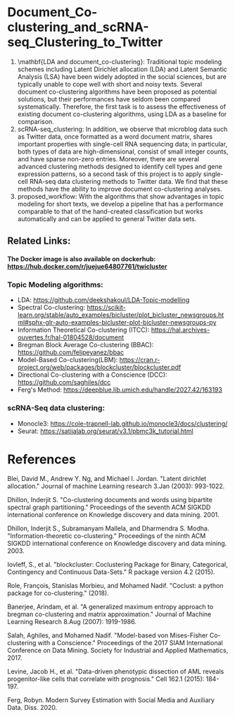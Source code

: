 # Document_Co-clustering_and_scRNA-seq_Clustering_to_Twitter

1. \mathbf{LDA and document_co-clustering}: Traditional topic modeling schemes including Latent Dirichlet allocation (LDA) and Latent Semantic
Analysis (LSA) have been widely adopted in the social sciences, but are typically unable to
cope well with short and noisy texts. Several document co-clustering algorithms have been proposed
as potential solutions, but their performances have seldom been compared systematically. Therefore,
the first task is to assess the effectiveness of existing document co-clustering
algorithms, using LDA as a baseline for comparison.
2.  scRNA-seq_clustering: In addition, we observe that microblog data such as Twitter data, once formatted as a word document
matrix, shares important properties with single-cell RNA sequencing data; in particular,
both types of data are high-dimensional, consist of small integer counts, and have sparse non-zero
entries. Moreover, there are several advanced clustering methods designed to identify cell types and
gene expression patterns, so a second task of this project is to apply single-cell RNA-seq
data clustering methods to Twitter data. We find that these methods have the ability to improve
document co-clustering analyses.
3. proposed_workflow: With the algorithms that show advantages in topic modeling for short texts, we develop
a pipeline that has a performance comparable to that of the hand-created classification but works
automatically and can be applied to general Twitter data sets.

## Related Links:
#### The Docker image is also available on dockerhub: https://hub.docker.com/r/juejue64807761/twicluster
### Topic Modeling algorithms:
- LDA: https://github.com/deekshakoul/LDA-Topic-modelling
- Spectral Co-clustering: https://scikit-learn.org/stable/auto_examples/bicluster/plot_bicluster_newsgroups.html#sphx-glr-auto-examples-bicluster-plot-bicluster-newsgroups-py
- Information Theoretical Co-clustering (ITCC): https://hal.archives-ouvertes.fr/hal-01804528/document
- Bregman Block Average Co-clustering (BBAC): https://github.com/felipeyanez/bbac
- Model-Based Co-clustering(LBM): https://cran.r-project.org/web/packages/blockcluster/blockcluster.pdf
- Directional Co-clustering with a Conscience (DCC): https://github.com/saghiles/dcc
- Ferg's Method: https://deepblue.lib.umich.edu/handle/2027.42/163193
### scRNA-Seq data clustering:
- Monocle3: https://cole-trapnell-lab.github.io/monocle3/docs/clustering/
- Seurat: https://satijalab.org/seurat/v3.1/pbmc3k_tutorial.html

# References
Blei, David M., Andrew Y. Ng, and Michael I. Jordan. "Latent dirichlet allocation." Journal of machine Learning research 3.Jan (2003): 993-1022.

Dhillon, Inderjit S. "Co-clustering documents and words using bipartite spectral graph partitioning." Proceedings of the seventh ACM SIGKDD international conference on Knowledge discovery and data mining. 2001.

Dhillon, Inderjit S., Subramanyam Mallela, and Dharmendra S. Modha. "Information-theoretic co-clustering." Proceedings of the ninth ACM SIGKDD international conference on Knowledge discovery and data mining. 2003.

Iovleff, S., et al. "blockcluster: Coclustering Package for Binary, Categorical, Contingency and Continuous Data-Sets." R package version 4.2 (2015).

Role, François, Stanislas Morbieu, and Mohamed Nadif. "Coclust: a python package for co-clustering." (2018).

Banerjee, Arindam, et al. "A generalized maximum entropy approach to bregman co-clustering and matrix approximation." Journal of Machine Learning Research 8.Aug (2007): 1919-1986.

Salah, Aghiles, and Mohamed Nadif. "Model-based von Mises-Fisher Co-clustering with a Conscience." Proceedings of the 2017 SIAM International Conference on Data Mining. Society for Industrial and Applied Mathematics, 2017.

Levine, Jacob H., et al. "Data-driven phenotypic dissection of AML reveals progenitor-like cells that correlate with prognosis." Cell 162.1 (2015): 184-197.

Ferg, Robyn. Modern Survey Estimation with Social Media and Auxiliary Data. Diss. 2020.
